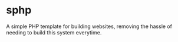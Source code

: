 # sphp
A simple PHP template for building websites, removing the hassle of needing to build this system everytime.
